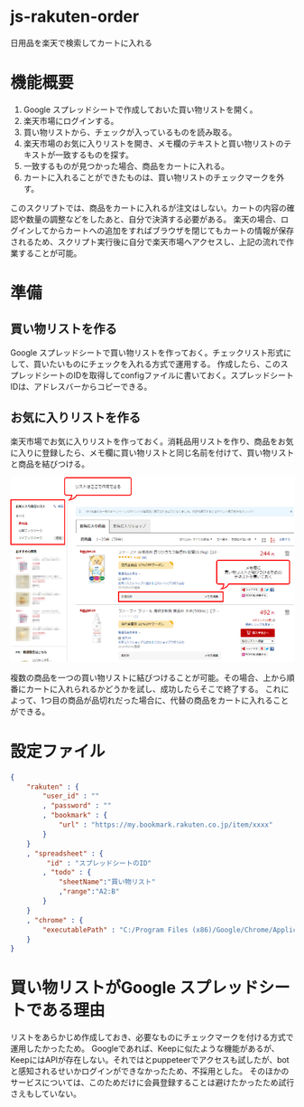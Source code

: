 # js-rakuten-order
日用品を楽天で検索してカートに入れる

# 機能概要

1. Google スプレッドシートで作成しておいた買い物リストを開く。
1. 楽天市場にログインする。
1. 買い物リストから、チェックが入っているものを読み取る。
1. 楽天市場のお気に入りリストを開き、メモ欄のテキストと買い物リストのテキストが一致するものを探す。
1. 一致するものが見つかった場合、商品をカートに入れる。
1. カートに入れることができたものは、買い物リストのチェックマークを外す。

このスクリプトでは、商品をカートに入れるが注文はしない。カートの内容の確認や数量の調整などをしたあと、自分で決済する必要がある。
楽天の場合、ログインしてからカートへの追加をすればブラウザを閉じてもカートの情報が保存されるため、スクリプト実行後に自分で楽天市場へアクセスし、上記の流れで作業することが可能。

# 準備

## 買い物リストを作る
Google スプレッドシートで買い物リストを作っておく。チェックリスト形式にして、買いたいものにチェックを入れる方式で運用する。
作成したら、このスプレッドシートのIDを取得してconfigファイルに書いておく。スプレッドシートIDは、アドレスバーからコピーできる。

## お気に入りリストを作る
楽天市場でお気に入りリストを作っておく。消耗品用リストを作り、商品をお気に入りに登録したら、メモ欄に買い物リストと同じ名前を付けて、買い物リストと商品を結びつける。

![](doc/image-02.png)

複数の商品を一つの買い物リストに結びつけることが可能。その場合、上から順番にカートに入れられるかどうかを試し、成功したらそこで終了する。
これによって、1つ目の商品が品切れだった場合に、代替の商品をカートに入れることができる。

# 設定ファイル

```default.json
{
    "rakuten" : {
        "user_id" : ""
        , "password" : ""
        , "bookmark" : {
            "url" : "https://my.bookmark.rakuten.co.jp/item/xxxx"
        }
    }
    , "spreadsheet" : {
         "id" : "スプレッドシートのID"
        , "todo" : {
            "sheetName":"買い物リスト"
            ,"range":"A2:B"
        }
    }
    , "chrome" : {
        "executablePath" : "C:/Program Files (x86)/Google/Chrome/Application/chrome.exe"
    }
}
```

# 買い物リストがGoogle スプレッドシートである理由
リストをあらかじめ作成しておき、必要なものにチェックマークを付ける方式で運用したかったため。
Googleであれば、Keepに似たような機能があるが、KeepにはAPIが存在しない。それではとpuppeteerでアクセスも試したが、botと感知されるせいかログインができなかったため、不採用とした。
そのほかのサービスについては、このためだけに会員登録することは避けたかったため試行さえもしていない。
